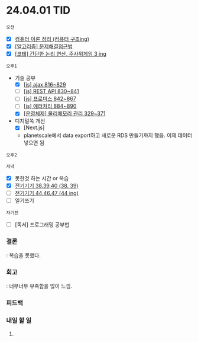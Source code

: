 # 24.04.01 TID

`오전`

- [x] [컴퓨터 이론 정리 (컴퓨터 구조ing)](https://www.notion.so/ing-b1edc267c5ba4797834ef28b58221f57?pvs=21)
- [x] [[알고리즘] 문제해결접근법](https://www.notion.so/252613ddb259403a9e4d0783f0129e41?pvs=21)
- [x] [[코테] 간단한 논리 연산, 주사위게임 3 ing](https://www.notion.so/3-ing-70bba45060334ba2b8853f9c3666fbe1?pvs=21)

`오후1`

- 기술 공부
  - [x] [[js] ajax 816~829](https://www.notion.so/js-ajax-816-829-c4d935cc398b4cdebb292e2a5d5de89e?pvs=21)
  - [ ] [[js] REST API 830~841](https://www.notion.so/js-REST-API-830-841-b40e35a790e543ea8bf32e1c1e046c4f?pvs=21)
  - [ ] [[js] 프로미스 842~867](https://www.notion.so/js-842-867-1c610292337a4967a08974307831d33c?pvs=21)
  - [ ] [[js] 에러처리 884~890](https://www.notion.so/js-884-890-5207ac2779a344ff9a0665cea2af344b?pvs=21)
  - [x] [[운영체제] 물리메모리 관리 329~371](https://www.notion.so/329-371-9c135eb692d24d0e99974eac3f081b46?pvs=21)
- 디지털쏙 개선
  - [x] [Next.js]
  - planetscale에서 data export하고 새로운 RDS 만들기까지 했음. 이제 데이터 넣으면 됨

`오후2`

`저녁`

- [x] 못한것 하는 시간 or 복습
- [x] [전기기기 38,39,40 (38, 39)](https://www.notion.so/38-39-40-38-39-1a17f9f15468449891ecafe8d66deba2?pvs=21)
- [ ] [전기기기 44,46,47 (44 ing)](https://www.notion.so/44-46-47-44-ing-7775e10b8f074ee899888c8574cf42a9?pvs=21)
- [ ] 일기쓰기

`자기전`

- [ ] [독서] 프로그래밍 공부법

### 결론

: 복습을 못했다.

### 회고

: 너무너무 부족함을 많이 느낌.

### 피드백

### 내일 할 일

1.
